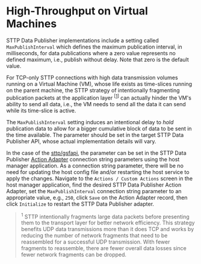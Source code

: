 # High-Throughput on Virtual Machines

STTP Data Publisher implementations include a setting called `MaxPublishInterval` which defines the maximum publication interval, in milliseconds, for data publications where a zero value represents no defined maximum, i.e., publish without delay. Note that zero is the default value.

For TCP-only STTP connections with high data transmission volumes running on a Virtual Machine (VM), whose life exists as time-slices running on the parent machine, the STTP strategy of intentionally fragmenting publication packets at the application layer <sup>[[1](#ref1)]</sup> can actually hinder the VM's ability to send all data, i.e., the VM needs to send all the data it can send while its time-slice is active.

The `MaxPublishInterval` setting induces an intentional delay to _hold_ publication data to allow for a bigger cumulative block of data to be sent in the time available. The parameter should be set in the target STTP Data Publisher API, whose actual implementation details will vary.

In the case of the [sttp/gsfapi](https://github.com/sttp/gsfapi), the parameter can be set in the STTP Data Publisher [Action Adapter](https://gridprotectionalliance.org/docs/products/gsf/tsl-components-2015.pdf) connection string parameters using the host manager application. As a connection string parameter, there will be no need for updating the host config file and/or restarting the host service to apply the changes.  Navigate to the `Actions / Custom Actions` screen in the host manager application, find the desired STTP Data Publisher Action Adapter, set the `MaxPublishInterval` connection string parameter to an appropriate value, e.g., `250`, click `Save` on the Action Adapter record, then click `Initialize` to restart the STTP Data Publisher adapter.

<!--
  Links to this bookmark anchor from GitHub markdown require links to be referenced as "user-content-ref1", where as
  GitHub Pages references link by the exact name, i.e., "ref1", we defer to GitHub pages as the operational option.
-->
> <a name="ref1"></a><sup>1</sup> STTP intentionally fragments large data packets before presenting them to the transport layer for better network efficiency. This strategy benefits UDP data transmissions more than it does TCP and works by reducing the number of network fragments that need to be reassembled for a successful UDP transmission. With fewer fragments to reassemble, there are fewer overall data losses since fewer network fragments can be dropped.
